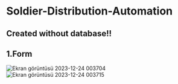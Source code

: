 # Soldier-Distribution-Automation
## Created without database!!

## 1.Form
![Ekran görüntüsü 2023-12-24 003704](https://github.com/Erkanerikci/Csharp-Soldier-Distribution-Automation/assets/114212499/fa0f468f-b16e-4c95-97a9-e77613123b00)
![Ekran görüntüsü 2023-12-24 003715](https://github.com/Erkanerikci/Csharp-Soldier-Distribution-Automation/assets/114212499/10c6fd18-1a1a-44b4-8ee2-0cc0c490cfdf)
